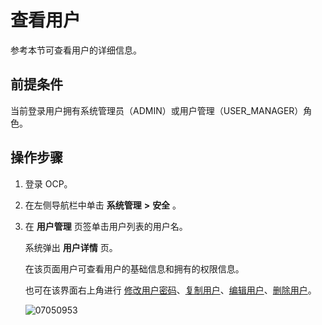 # 查看用户

参考本节可查看用户的详细信息。

## 前提条件

当前登录用户拥有系统管理员（ADMIN）或用户管理（USER_MANAGER）角色。

## 操作步骤

1. 登录 OCP。

2. 在左侧导航栏中单击 **系统管理** **\>** **安全** 。

3. 在 **用户管理** 页签单击用户列表的用户名。

   系统弹出 **用户详情** 页。

   在该页面用户可查看用户的基础信息和拥有的权限信息。

   也可在该界面右上角进行 [修改用户密码](../1000.using-system-management/900.change-user-password.md)、[复制用户](../1000.using-system-management/800.copy-user.md)、[编辑用户](../1000.using-system-management/700.edit-a-user.md)、[删除用户](../1000.using-system-management/1000.delete-a-user.md)。

   ![07050953](https://help-static-aliyun-doc.aliyuncs.com/assets/img/zh-CN/9015845261/p291184.png)
